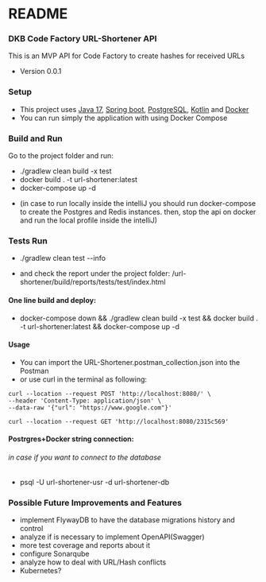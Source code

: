 # README #

### DKB Code Factory URL-Shortener API ###

This is an MVP API for Code Factory to create hashes for received URLs

* Version 0.0.1

### Setup ###
* This project uses [Java 17](https://www.oracle.com/java/technologies/downloads/#java17), [Spring boot](https://spring.io/projects/spring-boot), [PostgreSQL](https://www.postgresql.org/), [Kotlin](https://kotlinlang.org/) and [Docker](https://www.docker.com)
* You can run simply the application with using Docker Compose

### Build and Run ###
Go to the project folder and run:
* ./gradlew clean build -x test
* docker build . -t url-shortener:latest
* docker-compose up -d
- (in case to run locally inside the intelliJ you should run docker-compose to create the Postgres and Redis instances. then, stop the api on docker and run the local profile inside the intelliJ)

### Tests Run ###
* ./gradlew clean test --info
- and check the report under the project folder: /url-shortener/build/reports/tests/test/index.html

#### One line build and deploy: ####
* docker-compose down && ./gradlew clean build -x test && docker build . -t url-shortener:latest && docker-compose up -d

#### Usage ####
* You can import the URL-Shortener.postman_collection.json into the Postman
* or use curl in the terminal as following:

```
curl --location --request POST 'http://localhost:8080/' \
--header 'Content-Type: application/json' \
--data-raw '{"url": "https://www.google.com"}'

curl --location --request GET 'http://localhost:8080/2315c569'
```

#### Postrgres+Docker string connection: ####
###### in case if you want to connect to the database ######
* psql -U url-shortener-usr -d url-shortener-db

### Possible Future Improvements and Features ###
* implement FlywayDB to have the database migrations history and control
* analyze if is necessary to implement OpenAPI(Swagger)
* more test coverage and reports about it
* configure Sonarqube
* analyze how to deal with URL/Hash conflicts
* Kubernetes?
